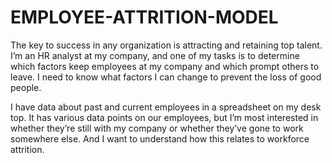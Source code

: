 # EMPLOYEE-ATTRITION-MODEL

The key to success in any organization is attracting and retaining top talent. I’m an HR analyst at my company, and one of my tasks is to determine which factors keep employees at my company and which prompt others to leave. I need to know what factors I can change to prevent the loss of good people.



I have data about past and current employees in a spreadsheet on my desk top. It has various data points on our employees, but I’m most interested in whether they’re still with my company or whether they’ve gone to work somewhere else. And I want to understand how this relates to workforce attrition.
